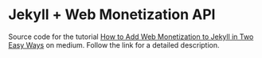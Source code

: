 # Jekyll + Web Monetization API

Source code for the tutorial [How to Add Web Monetization to Jekyll in Two Easy Ways](https://levelup.gitconnected.com/how-to-add-web-monetization-to-jekyll-in-two-easy-ways-c96bc8cd3643) on medium. Follow the link for a detailed description.
